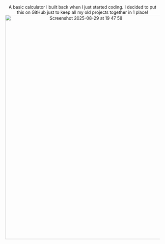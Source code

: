 <p align="center">
  A basic calculator I built back when I just started coding. I decided to put this on GitHub just to keep all my old projects together in 1 place!
  <br>
  <img width="511" height="731" align="center" alt="Screenshot 2025-08-29 at 19 47 58" src="https://github.com/user-attachments/assets/e15193d8-e69a-4240-ba99-36152d7703bd" />
</p>
